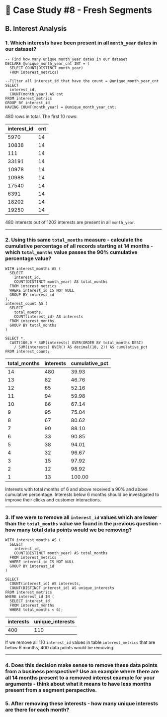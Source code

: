 # 🍊 Case Study #8 - Fresh Segments
## B. Interest Analysis
### 1. Which interests have been present in all `month_year` dates in our dataset?
```TSQL
-- Find how many unique month_year dates in our dataset
DECLARE @unique_month_year_cnt INT = (
  SELECT COUNT(DISTINCT month_year)
  FROM interest_metrics)

--Filter all interest_id that have the count = @unique_month_year_cnt
SELECT 
  interest_id,
  COUNT(month_year) AS cnt
FROM interest_metrics
GROUP BY interest_id
HAVING COUNT(month_year) = @unique_month_year_cnt;
```
480 rows in total. The first 10 rows:

| interest_id | cnt  |
|-------------|------|
| 5970        | 14   |
| 10838       | 14   |
| 111         | 14   |
| 33191       | 14   |
| 10978       | 14   |
| 10988       | 14   |
| 17540       | 14   |
| 6391        | 14   |
| 18202       | 14   |
| 19250       | 14   |

480 interests out of 1202 interests are present in all `month_year`.

---
### 2. Using this same `total_months` measure - calculate the cumulative percentage of all records starting at 14 months - which `total_months` value passes the 90% cumulative percentage value?
```TSQL
WITH interest_months AS (
  SELECT
    interest_id,
    COUNT(DISTINCT month_year) AS total_months
  FROM interest_metrics
  WHERE interest_id IS NOT NULL
  GROUP BY interest_id
),
interest_count AS (
  SELECT
    total_months,
    COUNT(interest_id) AS interests
  FROM interest_months
  GROUP BY total_months
)

SELECT *,
  CAST(100.0 * SUM(interests) OVER(ORDER BY total_months DESC)
	/ SUM(interests) OVER() AS decimal(10, 2)) AS cumulative_pct
FROM interest_count;
```
| total_months | interests | cumulative_pct  |
|--------------|-----|-----------------|
| 14           | 480 | 39.93           |
| 13           | 82  | 46.76           |
| 12           | 65  | 52.16           |
| 11           | 94  | 59.98           |
| 10           | 86  | 67.14           |
| 9            | 95  | 75.04           |
| 8            | 67  | 80.62           |
| 7            | 90  | 88.10           |
| 6            | 33  | 90.85           |
| 5            | 38  | 94.01           |
| 4            | 32  | 96.67           |
| 3            | 15  | 97.92           |
| 2            | 12  | 98.92           |
| 1            | 13  | 100.00          |

Interests with total months of 6 and above received a 90% and above cumulative percentage. 
Interests below 6 months should be investigated to improve their clicks and customer interactions.

---
### 3. If we were to remove all `interest_id` values which are lower than the `total_months` value we found in the previous question - how many total data points would we be removing?
```TSQL
WITH interest_months AS (
  SELECT
    interest_id,
    COUNT(DISTINCT month_year) AS total_months
  FROM interest_metrics
  WHERE interest_id IS NOT NULL
  GROUP BY interest_id
)

SELECT 
  COUNT(interest_id) AS interests,
  COUNT(DISTINCT interest_id) AS unique_interests
FROM interest_metrics
WHERE interest_id IN (
  SELECT interest_id 
  FROM interest_months
  WHERE total_months < 6);
```
| interests | unique_interests  |
|-----------|-------------------|
| 400       | 110               |

If we remove all 110 `interest_id` values in table `interest_metrics` that are below 6 months, 400 data points would be removing.

---
### 4. Does this decision make sense to remove these data points from a business perspective? Use an example where there are all 14 months present to a removed interest example for your arguments - think about what it means to have less months present from a segment perspective.


### 5. After removing these interests - how many unique interests are there for each month?
